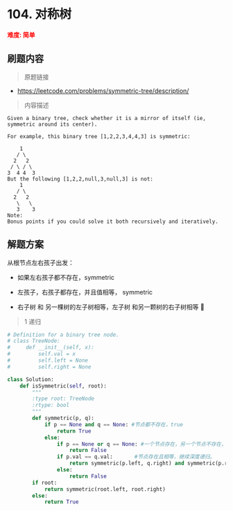# 104.   对称树
**<font color=red>难度: 简单</font>**
## 刷题内容

> 原题链接
* https://leetcode.com/problems/symmetric-tree/description/
> 内容描述

```
Given a binary tree, check whether it is a mirror of itself (ie, symmetric around its center).

For example, this binary tree [1,2,2,3,4,4,3] is symmetric:

    1
   / \
  2   2
 / \ / \
3  4 4  3
But the following [1,2,2,null,3,null,3] is not:
    1
   / \
  2   2
   \   \
   3    3
Note:
Bonus points if you could solve it both recursively and iteratively.

```



## 解题方案
 
 从根节点左右孩子出发：
* 如果左右孩子都不存在，symmetric

* 左孩子，右孩子都存在，并且值相等， symmetric
* 右子树 和 另一棵树的左子树相等，左子树 和另一颗树的右子树相等 🌲


> 1 递归
```python
# Definition for a binary tree node.
# class TreeNode:
#     def __init__(self, x):
#         self.val = x
#         self.left = None
#         self.right = None

class Solution:
    def isSymmetric(self, root):
        """
        :type root: TreeNode
        :rtype: bool
        """
        def symmetric(p, q):
            if p == None and q == None: #节点都不存在，true
                return True
            else:
                if p == None or q == None: #一个节点存在，另一个节点不存在，false
                    return False
                if p.val == q.val:       #节点存在且相等，继续深度递归。
                    return symmetric(p.left, q.right) and symmetric(p.right, q.left)
                else:
                    return False
        if root: 
            return symmetric(root.left, root.right) 
        else:    
            return True